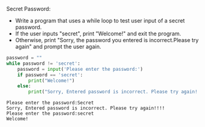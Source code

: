 Secret Password:
- Write a program that uses a while loop to test user input of a secret password. 
- If the user inputs "secret", print "Welcome!" and exit the program. 
- Otherwise, print "Sorry, the password you entered is incorrect.Please try again" and prompt the user again.


```python
password = ""
while password != 'secret':
    password = input('Please enter the password:')
    if password == 'secret':
        print("Welcome!")
    else:
        print("Sorry, Entered password is incorrect. Please try again!!!!")
```

    Please enter the password:Secret
    Sorry, Entered password is incorrect. Please try again!!!!
    Please enter the password:secret
    Welcome!
    


```python

```
